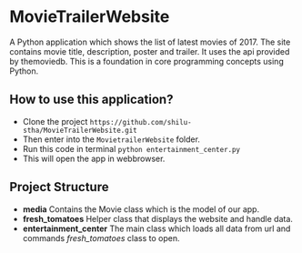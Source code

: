 # MovieTrailerWebsite

A Python application which shows the list of latest movies of 2017. The site contains movie title, description, poster and trailer. It uses the api provided by themoviedb. This is a foundation in core programming concepts using Python. 

## How to use this application?

- Clone the project `https://github.com/shilu-stha/MovieTrailerWebsite.git`
- Then enter into the `MovietrailerWebsite` folder.
- Run this code in terminal `python entertainment_center.py`
- This will open the app in webbrowser.

## Project Structure

* **media** Contains the Movie class which is the model of our app.
* **fresh_tomatoes** Helper class that displays the website and handle data.
* **entertainment_center** The main class which loads all data from url and commands *fresh_tomatoes* class to open.
